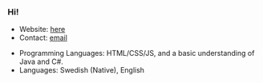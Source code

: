 ### Hi!
- Website: [here](https://technicproblem.github.io)
- Contact: [email](mailto:technicproblem@outlook.com)
<!--- ⚡ Fun fact: ...-->
- Programming Languages: HTML/CSS/JS, and a basic understanding of Java and C#.
- Languages: Swedish (Native), English
